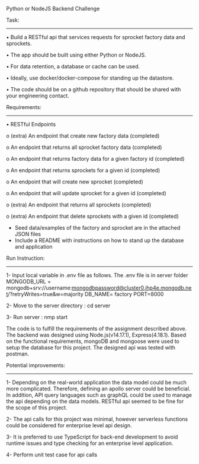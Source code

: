 Python or NodeJS Backend Challenge

Task:
_________________
•	Build a RESTful api that services requests for sprocket factory data and sprockets.

•	The app should be built using either Python or NodeJS.

•	For data retention, a database or cache can be used.

•	Ideally, use docker/docker-compose for standing up the datastore.

•	The code should be on a github repository that should be shared with your engineering contact.

Requirements:
_________________
•	RESTful Endpoints

o   (extra) An endpoint that create new factory data (completed)

o	An endpoint that returns all sprocket factory data (completed)

o	An endpoint that returns factory data for a given factory id (completed)

o	An endpoint that returns sprockets for a given id (completed)

o	An endpoint that will create new sprocket (completed)

o	An endpoint that will update sprocket for a given id (completed)

o   (extra) An endpoint that returns all sprockets (completed)

o   (extra) An endpoint that delete sprockets with a given id (completed)
   -  Seed data/examples of the factory and sprocket are in the attached JSON files
   -  Include a README with instructions on how to stand up the database and application


Run Instruction:
_________________
1- Input local variable in .env file as follows. The .env file is in server folder
    MONGODB_URL = mongodb+srv://username:mongodbpassword@cluster0.jhp4e.mongodb.net/?retryWrites=true&w=majority
    DB_NAME= factory
    PORT=8000

2- Move to the server directory : cd server 

3- Run server : nmp start 

The code is to fulfill the requirements of the assignment described above. 
The backend was designed using Node.js(v14.17.1), Express(4.18.1). Based on the functional requirements, mongoDB and mongoose were used to setup the database for this project. The designed api was tested with postman. 


Potential improvements:
_______________________

1- Depending on the real-world application the data model could be much more complicated. Therefore, defining an  apollo server could be beneficial. In addition, API query languages such as graphQL could be used to manage the api depending on the data models. RESTful api seemed to be fine for the scope of this project.

2- The api calls for this project was minimal, however serverless functions could be considered for enterprise level api design.

3- It is preferred to use TypeScript for back-end development to avoid runtime issues and type checking for an enterprise level application.

4- Perform unit test case for api calls



